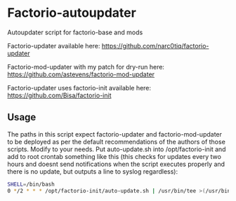 # Factorio-autoupdater
Autoupdater script for factorio-base and mods

Factorio-updater available here:
https://github.com/narc0tiq/factorio-updater

Factorio-mod-updater with my patch for dry-run here:
https://github.com/astevens/factorio-mod-updater

Factorio-updater uses factorio-init available here:
https://github.com/Bisa/factorio-init

## Usage
The paths in this script expect factorio-updater and factorio-mod-updater to be deployed as per the default recommendations of the authors of those scripts. Modify to your needs. Put auto-update.sh into /opt/factorio-init and add to root crontab something like this (this checks for updates every two hours and doesnt send notifications when the script executes properly and there is no update, but outputs a line to syslog regardless):
```bash
SHELL=/bin/bash
0 */2 * * * /opt/factorio-init/auto-update.sh | /usr/bin/tee >(/usr/bin/logger -t "factorio update") | /bin/grep -v 'No new update'
```
